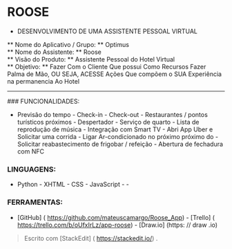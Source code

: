 
# ROOSE

- DESENVOLVIMENTO DE UMA ASSISTENTE PESSOAL VIRTUAL

** Nome do Aplicativo / Grupo: ** Optimus <br> 
** Nome do Assistente: ** Roose <br> 
** Visão do Produto: ** Assistente Pessoal do Hotel Virtual <br> 
** Objetivo: ** Fazer Com o Cliente Que possui Como Recursos Fazer Palma de Mão, OU SEJA, ACESSE Ações Que compõem o SUA Experiência na permanencia Ao Hotel <br>                                                                               

<hr>
### FUNCIONALIDADES:

-   Previsão do tempo - Check-in - Check-out - Restaurantes / pontos turísticos próximos - Despertador - Serviço de quarto - Lista de reprodução de música - Integração com Smart TV - Abri App Uber e Solicitar uma corrida - Ligar Ar-condicionado no próximo próximo do - Solicitar reabastecimento de frigobar / refeição - Abertura de fechadura com NFC












### LINGUAGENS:
- Python - XHTML - CSS - JavaScript - -






### FERRAMENTAS:
- [GitHub] ( https://github.com/mateuscamargo/Roose_App) - [Trello] ( https://trello.com/b/oUfxIrLz/app-roose) - [Draw.io] (https: // draw .io)






> Escrito com [StackEdit] ( https://stackedit.io/) .
<!--stackedit_data:
eyJoaXN0b3J5IjpbMTg0MDU0OTgxOSwxMjY2MTMwMzk0LDQxMz
A1MTY3OSwyMDcxNjA3NDQ5LDEyMjcxNDEyODYsLTQ5ODc3Mzk4
OSwxMjMyMTgzNjAxXX0=
-->